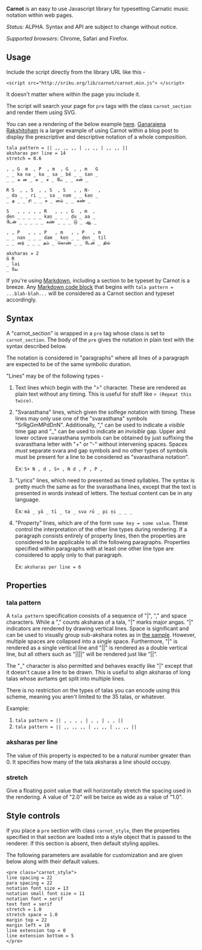 **Carnot** is an easy to use Javascript library for typesetting 
Carnatic music notation within web pages.

*Status:* ALPHA. Syntax and API are subject to change without notice.

*Supported browsers*: Chrome, Safari and Firefox.

## Usage

Include the script directly from the library URL like this -

    <script src="http://sriku.org/lib/carnot/carnot.min.js"> </script>

It doesn't matter where within the page you include it.

The script will search your page for `pre` tags with the class `carnot_section`
and render them using SVG. 

You can see a rendering of the below example [here][sample]. 
[Ganarajena Rakshitoham][GR] is a larger example of using Carnot within 
a blog post to display the prescriptive and descriptive notation 
of a whole composition.


    tala pattern = || ,, ,, ,, | ,, ,, | ,, ,, ||
    aksharas per line = 14
    stretch = 0.6
        
    , , G  m  , P  , m  , G  , , m   G
    _ _ ka na _ ka _ sa _ bē _ _ śan _
    _ _ க ன _ க _ ச _ பே _ _ சன் _

    R S  , , S  , , S  , S   , , N-   , 
    _ da _ _ ri _ _ sa _ nam _ _ kaṇ _
    _ த _ _ ரி _ _ ச _ னம் _ _ கண் _

    S   , , , , , R   , , , G  , m  , 
    ḍen _ _ _ _ _ kaṇ _ _ _ ḍu _ aa _
    டேன் _ _ _ _ _ கண் _ _ _ டு _ ஆ _

    , , P   , , , P   , m   , , P   , m
    _ _ nan _ _ _ dam _ koṇ _ _ ḍen _ til 
    _ _ னந் _ _ _ தம் _ கொண் _ _ டேன் _ தில்

    aksharas = 2
    G R
    _ lai
    _ லை
    

If you're using [Markdown], including a section to be typeset by
Carnot is a breeze. Any [Markdown code block][MCS] that begins
with `tala pattern = ...blah-blah...` will be considered as
a Carnot section and typeset accordingly.

[Markdown]: http://daringfireball.net/projects/markdown/
[GR]: http://sriku.org/blog/2013/07/09/notation-ganarajena-rakshitoham/
[MCS]: http://daringfireball.net/projects/markdown/syntax#precode

## Syntax

A "carnot_section" is wrapped in a `pre` tag whose class is set to `carnot_section`. The body of the `pre` gives the notation in plain text with the syntax described below.

The notation is considered in "paragraphs" where all lines of a paragraph 
are expected to be of the same symbolic duration.

"Lines" may be of the following types -

1. Text lines which begin with the ">" character. These are rendered as plain
   text without any timing. This is useful for stuff like `> (Repeat this twice)`.

2. "Svarasthana" lines, which given the solfege notation with timing. These
   lines may only use one of the "svarasthana" symbols "SrRgGmMPdDnN".
   Additionally, "," can be used to indicate a *visible* time gap and "_" can
   be used to indicate an *invisible* gap. Upper and lower octave svarasthana
   symbols can be obtained by just suffixing the svarasthana letter with "+" or
   "-" without intervening spaces. Spaces *must* separate svara and gap symbols
   and no other types of symbols must be present for a line to be considered as
   "svarasthana notation".
   
   Ex: `S+ N , d , S+ , N d , P , P ,`
   
3. "Lyrics" lines, which need to presented as timed syllables. The syntax is
   pretty much the same as for the svarasthana lines, except that the text is
   presented in words instead of letters. The textual content can be in any
   language.
   
   Ex: `mā _ yā _ tī _ ta _ sva rū _ pi ṇi _ _ _` 

4. "Property" lines, which are of the form `some key = some value`. These
   control the interpretation of the other line types during rendering. If a
   paragraph consists entirely of property lines, then the properties are
   considered to be applicable to all the following paragraphs. Properties
   specified within paragraphs with at least one other line type are considered
   to apply only to that paragraph.

   Ex: `aksharas per line = 6`
   
## Properties

### tala pattern

A `tala pattern` specification consists of a sequence of "|", "," and space
characters. While a "," counts aksharas of a tala, "|" marks major angas.  "|"
indicators are rendered by drawing vertical lines. Space is significant and can
be used to visually group sub-akshara notes as in [the sample][sample].
However, multiple spaces are collapsed into a single space. Furthermore, "|" is
rendered as a single vertical line and "||" is rendered as a double vertical
line, but all others such as "||||" will be rendered just like "||". 

The "_" character is also permitted and behaves exactly like "|" except that it
doesn't cause a line to be drawn. This is useful to align aksharas of long
talas whose avrtams get split into multiple lines.

There is no restriction on the types of talas you can encode using this scheme,
meaning you aren't limited to the 35 talas, or whatever.

Example: 

1. `tala pattern = || , , , , | , , | , , ||` 
2. `tala pattern = || ,, ,, ,, | ,, ,, | ,, ,, ||`

### aksharas per line

The value of this property is expected to be a natural number greater than 0.
It specifies how many of the tala aksharas a line should occupy. 

### stretch

Give a floating point value that will horizontally stretch the spacing used in
the rendering. A value of "2.0" will be twice as wide as a value of "1.0".

[sample]: http://sriku.org/lib/carnot/sample.html


## Style controls

If you place a `pre` section with class `carnot_style`, then the properties
specified in that section are loaded into a style object that is passed to the
renderer. If this section is absent, then default styling applies.

The following parameters are available for customization and are given below
along with their default values.

    <pre class="carnot_style">
    line spacing = 22
    para spacing = 22
    notation font size = 13
    notation small font size = 11
    notation font = serif
    text font = serif
    stretch = 1.0
    stretch space = 1.0
    margin top = 22
    margin left = 10
    line extension top = 0
    line extension bottom = 5
    </pre>




